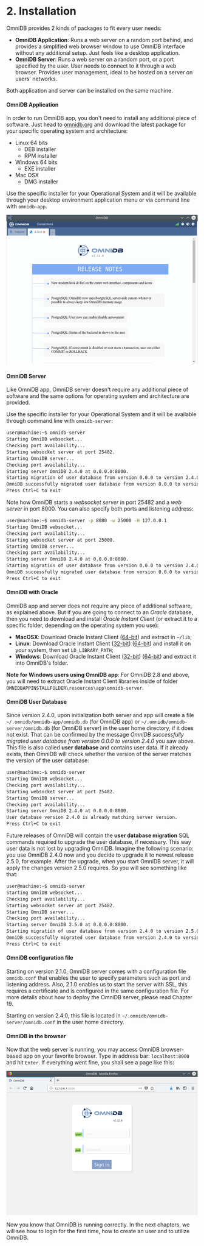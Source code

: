 # 2. Installation

OmniDB provides 2 kinds of packages to fit every user needs:

- **OmniDB Application**: Runs a web server on a random port behind, and
provides a simplified web browser window to use OmniDB interface without any
additional setup. Just feels like a desktop application.
- **OmniDB Server**: Runs a web server on a random port, or a port specified by
the user. User needs to connect to it through a web browser. Provides user
management, ideal to be hosted on a server on users' networks.

Both application and server can be installed on the same machine.

#### OmniDB Application

In order to run OmniDB app, you don't need to install any additional piece of
software. Just head to [omnidb.org](https://omnidb.org/) and download the latest package
for your specific operating system and architecture:

- Linux 64 bits
    - DEB installer
    - RPM installer
- Windows 64 bits
    - EXE installer
- Mac OSX
    - DMG installer

Use the specific installer for your Operational System and it will be available
through your desktop environment application menu or via command line with
`omnidb-app`.

![](https://raw.githubusercontent.com/OmniDB/doc/master/img/image_001.png)


#### OmniDB Server

Like OmniDB app, OmniDB server doesn't require any additional piece of software
and the same options for operating system and architecture are provided.

Use the specific installer for your Operational System and it will be available
through command line with `omnidb-server`:

```bash
user@machine:~$ omnidb-server
Starting OmniDB websocket...
Checking port availability...
Starting websocket server at port 25482.
Starting OmniDB server...
Checking port availability...
Starting server OmniDB 2.4.0 at 0.0.0.0:8000.
Starting migration of user database from version 0.0.0 to version 2.4.0
OmniDB successfully migrated user database from version 0.0.0 to version 2.4.0
Press Ctrl+C to exit
```

Note how OmniDB starts a *websocket server* in port 25482 and a *web server* in
port 8000. You can also specify both ports and listening address:

```bash
user@machine:~$ omnidb-server -p 8080 -w 25000 -H 127.0.0.1
Starting OmniDB websocket...
Checking port availability...
Starting websocket server at port 25000.
Starting OmniDB server...
Checking port availability...
Starting server OmniDB 2.4.0 at 0.0.0.0:8080.
Starting migration of user database from version 0.0.0 to version 2.4.0
OmniDB successfully migrated user database from version 0.0.0 to version 2.4.0
Press Ctrl+C to exit
```

#### OmniDB with Oracle

OmniDB app and server does not require any piece of additional software, as
explained above. But if you are going to connect to an *Oracle* database, then
you need to download and install *Oracle Instant Client* (or extract it to a
specific folder, depending on the operating system you use):

- **MacOSX**: Download Oracle Instant Client
([64-bit](http://www.oracle.com/technetwork/topics/intel-macsoft-096467.html))
and extract in `~/lib`;
- **Linux**: Download Oracle Instant Client
([32-bit](http://www.oracle.com/technetwork/topics/linuxsoft-082809.html))
([64-bit](http://www.oracle.com/technetwork/topics/linuxx86-64soft-092277.html))
and install it on your system, then set `LD_LIBRARY_PATH`;
- **Windows**: Download Oracle Instant Client
([32-bit](http://www.oracle.com/technetwork/topics/winsoft-085727.html))
([64-bit](http://www.oracle.com/technetwork/topics/winx64soft-089540.html)) and
extract it into OmniDB's folder.

**Note for Windows users using OmniDB app**: For OmniDB 2.8 and above, you will
need to extract Oracle Instant Client libraries inside of folder
`OMNIDBAPPINSTALLFOLDER\resources\app\omnidb-server`.

#### OmniDB User Database

Since version 2.4.0, upon initialization both server and app will create a file
`~/.omnidb/omnidb-app/omnidb.db` (for OmniDB app) or
`~/.omnidb/omnidb-server/omnidb.db` (for OmniDB server) in the user home
directory, if it does not exist. That can be confirmed by the message *OmniDB
successfully migrated user database from version 0.0.0 to version 2.4.0* you saw
above. This file is also called **user database** and contains user data. If it
already exists, then OmniDB will check whether the version of the server matches
the version of the user database:

```bash
user@machine:~$ omnidb-server
Starting OmniDB websocket...
Checking port availability...
Starting websocket server at port 25482.
Starting OmniDB server...
Checking port availability...
Starting server OmniDB 2.4.0 at 0.0.0.0:8000.
User database version 2.4.0 is already matching server version.
Press Ctrl+C to exit
```

Future releases of OmniDB will contain the **user database migration** SQL
commands required to upgrade the user database, if necessary. This way user
data is not lost by upgrading OmniDB. Imagine the following scenario: you use
OmniDB 2.4.0 now and you decide to upgrade it to newest release 2.5.0, for
example. After the upgrade, when you start OmniDB server, it will apply the
changes version 2.5.0 requires. So you will see something like that:

```bash
user@machine:~$ omnidb-server
Starting OmniDB websocket...
Checking port availability...
Starting websocket server at port 25482.
Starting OmniDB server...
Checking port availability...
Starting server OmniDB 2.5.0 at 0.0.0.0:8000.
Starting migration of user database from version 2.4.0 to version 2.5.0
OmniDB successfully migrated user database from version 2.4.0 to version 2.5.0
Press Ctrl+C to exit
```

#### OmniDB configuration file

Starting on version 2.1.0, OmniDB server comes with a configuration file
`omnidb.conf` that enables the user to specify parameters such as port and
listening address. Also, 2.1.0 enables us to start the server with SSL, this
requires a certificate and is configured in the same configuration file. For
more details about how to deploy the OmniDB server, please read Chapter 19.

Starting on version 2.4.0, this file is located in
`~/.omnidb/omnidb-server/omnidb.conf` in the user home directory.

#### OmniDB in the browser

Now that the web server is running, you may access OmniDB browser-based app on
your favorite browser. Type in address bar: `localhost:8000` and hit `Enter`. If
everything went fine, you shall see a page like this:

![](https://raw.githubusercontent.com/OmniDB/doc/master/img/image_002.png)

Now you know that OmniDB is running correctly. In the next chapters, we will see
how to login for the first time, how to create an user and to utilize OmniDB.
